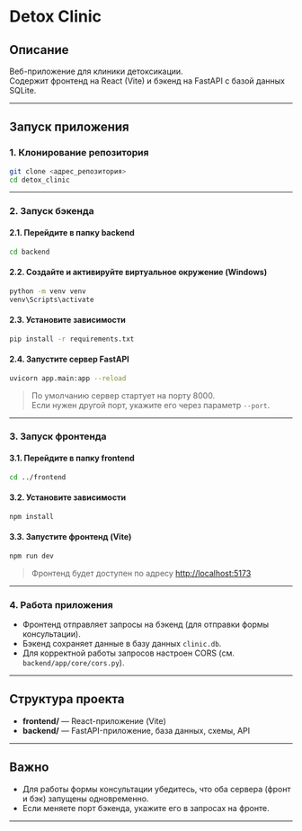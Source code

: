 # Detox Clinic

## Описание

Веб-приложение для клиники детоксикации.  
Содержит фронтенд на React (Vite) и бэкенд на FastAPI с базой данных SQLite.

---

## Запуск приложения

### 1. Клонирование репозитория

```bash
git clone <адрес_репозитория>
cd detox_clinic
```

---

### 2. Запуск бэкенда

#### 2.1. Перейдите в папку backend

```bash
cd backend
```

#### 2.2. Создайте и активируйте виртуальное окружение (Windows)

```bash
python -m venv venv
venv\Scripts\activate
```

#### 2.3. Установите зависимости

```bash
pip install -r requirements.txt
```

#### 2.4. Запустите сервер FastAPI

```bash
uvicorn app.main:app --reload
```

> По умолчанию сервер стартует на порту 8000.  
> Если нужен другой порт, укажите его через параметр `--port`.

---

### 3. Запуск фронтенда

#### 3.1. Перейдите в папку frontend

```bash
cd ../frontend
```

#### 3.2. Установите зависимости

```bash
npm install
```

#### 3.3. Запустите фронтенд (Vite)

```bash
npm run dev
```

> Фронтенд будет доступен по адресу [http://localhost:5173](http://localhost:5173)

---

### 4. Работа приложения

- Фронтенд отправляет запросы на бэкенд (для отправки формы консультации).
- Бэкенд сохраняет данные в базу данных `clinic.db`.
- Для корректной работы запросов настроен CORS (см. `backend/app/core/cors.py`).

---

## Структура проекта

- **frontend/** — React-приложение (Vite)
- **backend/** — FastAPI-приложение, база данных, схемы, API

---

## Важно

- Для работы формы консультации убедитесь, что оба сервера (фронт и бэк) запущены одновременно.
- Если меняете порт бэкенда, укажите его в запросах на фронте.

---
